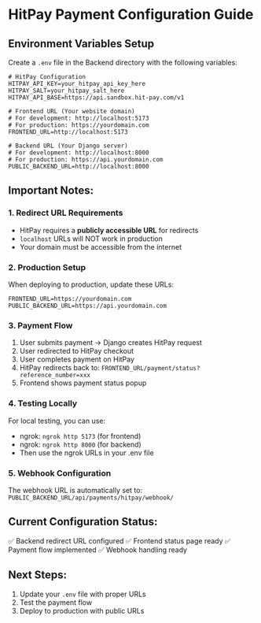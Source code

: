 # HitPay Payment Configuration Guide

## Environment Variables Setup

Create a `.env` file in the Backend directory with the following variables:

```env
# HitPay Configuration
HITPAY_API_KEY=your_hitpay_api_key_here
HITPAY_SALT=your_hitpay_salt_here
HITPAY_API_BASE=https://api.sandbox.hit-pay.com/v1

# Frontend URL (Your website domain)
# For development: http://localhost:5173
# For production: https://yourdomain.com
FRONTEND_URL=http://localhost:5173

# Backend URL (Your Django server)
# For development: http://localhost:8000
# For production: https://api.yourdomain.com
PUBLIC_BACKEND_URL=http://localhost:8000
```

## Important Notes:

### 1. Redirect URL Requirements
- HitPay requires a **publicly accessible URL** for redirects
- `localhost` URLs will NOT work in production
- Your domain must be accessible from the internet

### 2. Production Setup
When deploying to production, update these URLs:
```env
FRONTEND_URL=https://yourdomain.com
PUBLIC_BACKEND_URL=https://api.yourdomain.com
```

### 3. Payment Flow
1. User submits payment → Django creates HitPay request
2. User redirected to HitPay checkout
3. User completes payment on HitPay
4. HitPay redirects back to: `FRONTEND_URL/payment/status?reference_number=xxx`
5. Frontend shows payment status popup

### 4. Testing Locally
For local testing, you can use:
- ngrok: `ngrok http 5173` (for frontend)
- ngrok: `ngrok http 8000` (for backend)
- Then use the ngrok URLs in your .env file

### 5. Webhook Configuration
The webhook URL is automatically set to: `PUBLIC_BACKEND_URL/api/payments/hitpay/webhook/`

## Current Configuration Status:
✅ Backend redirect URL configured
✅ Frontend status page ready
✅ Payment flow implemented
✅ Webhook handling ready

## Next Steps:
1. Update your `.env` file with proper URLs
2. Test the payment flow
3. Deploy to production with public URLs
